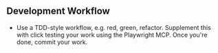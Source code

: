 ## Development Workflow

- Use a TDD-style workflow, e.g. red, green, refactor. Supplement this with click testing your work using the Playwright MCP. Once you're done, commit your work.
